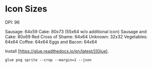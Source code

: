 # Icon Sizes

DPI: 96

Sausage: 64x59
Cake: 80x73 (55x64 w/o additional icon)
Sausage and Cake: 80x69
Red Cross of Shame: 64x64
Unknown: 32x32
Vegetables: 64x64
Coffee: 64x64
Eggs and Bacon: 64x64

Install [https://glue.readthedocs.io/en/latest/](Glue).

```
glue png sprite --crop --margin=1 --json
```
